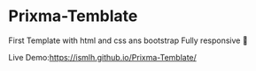 # Prixma-Temblate
First Template with html and css ans bootstrap 
Fully responsive 📱

Live Demo:https://ismlh.github.io/Prixma-Temblate/
